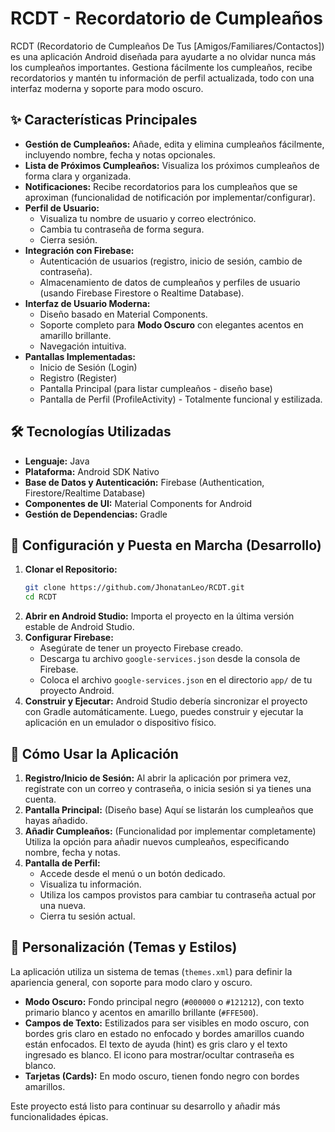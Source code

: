 # RCDT - Recordatorio de Cumpleaños

RCDT (Recordatorio de Cumpleaños De Tus [Amigos/Familiares/Contactos]) es una aplicación Android diseñada para ayudarte a no olvidar nunca más los cumpleaños importantes. Gestiona fácilmente los cumpleaños, recibe recordatorios y mantén tu información de perfil actualizada, todo con una interfaz moderna y soporte para modo oscuro.

## ✨ Características Principales

*   **Gestión de Cumpleaños:** Añade, edita y elimina cumpleaños fácilmente, incluyendo nombre, fecha y notas opcionales.
*   **Lista de Próximos Cumpleaños:** Visualiza los próximos cumpleaños de forma clara y organizada.
*   **Notificaciones:** Recibe recordatorios para los cumpleaños que se aproximan (funcionalidad de notificación por implementar/configurar).
*   **Perfil de Usuario:**
    *   Visualiza tu nombre de usuario y correo electrónico.
    *   Cambia tu contraseña de forma segura.
    *   Cierra sesión.
*   **Integración con Firebase:**
    *   Autenticación de usuarios (registro, inicio de sesión, cambio de contraseña).
    *   Almacenamiento de datos de cumpleaños y perfiles de usuario (usando Firebase Firestore o Realtime Database).
*   **Interfaz de Usuario Moderna:**
    *   Diseño basado en Material Components.
    *   Soporte completo para **Modo Oscuro** con elegantes acentos en amarillo brillante.
    *   Navegación intuitiva.
*   **Pantallas Implementadas:**
    *   Inicio de Sesión (Login)
    *   Registro (Register)
    *   Pantalla Principal (para listar cumpleaños - diseño base)
    *   Pantalla de Perfil (ProfileActivity) - Totalmente funcional y estilizada.

## 🛠️ Tecnologías Utilizadas

*   **Lenguaje:** Java
*   **Plataforma:** Android SDK Nativo
*   **Base de Datos y Autenticación:** Firebase (Authentication, Firestore/Realtime Database)
*   **Componentes de UI:** Material Components for Android
*   **Gestión de Dependencias:** Gradle

## 🚀 Configuración y Puesta en Marcha (Desarrollo)

1.  **Clonar el Repositorio:**
    ```bash
    git clone https://github.com/JhonatanLeo/RCDT.git
    cd RCDT
    ```
2.  **Abrir en Android Studio:** Importa el proyecto en la última versión estable de Android Studio.
3.  **Configurar Firebase:**
    *   Asegúrate de tener un proyecto Firebase creado.
    *   Descarga tu archivo `google-services.json` desde la consola de Firebase.
    *   Coloca el archivo `google-services.json` en el directorio `app/` de tu proyecto Android.
4.  **Construir y Ejecutar:** Android Studio debería sincronizar el proyecto con Gradle automáticamente. Luego, puedes construir y ejecutar la aplicación en un emulador o dispositivo físico.

## 📖 Cómo Usar la Aplicación

1.  **Registro/Inicio de Sesión:** Al abrir la aplicación por primera vez, regístrate con un correo y contraseña, o inicia sesión si ya tienes una cuenta.
2.  **Pantalla Principal:** (Diseño base) Aquí se listarán los cumpleaños que hayas añadido.
3.  **Añadir Cumpleaños:** (Funcionalidad por implementar completamente) Utiliza la opción para añadir nuevos cumpleaños, especificando nombre, fecha y notas.
4.  **Pantalla de Perfil:**
    *   Accede desde el menú o un botón dedicado.
    *   Visualiza tu información.
    *   Utiliza los campos provistos para cambiar tu contraseña actual por una nueva.
    *   Cierra tu sesión actual.

## 🎨 Personalización (Temas y Estilos)

La aplicación utiliza un sistema de temas (`themes.xml`) para definir la apariencia general, con soporte para modo claro y oscuro.
*   **Modo Oscuro:** Fondo principal negro (`#000000` o `#121212`), con texto primario blanco y acentos en amarillo brillante (`#FFE500`).
*   **Campos de Texto:** Estilizados para ser visibles en modo oscuro, con bordes gris claro en estado no enfocado y bordes amarillos cuando están enfocados. El texto de ayuda (hint) es gris claro y el texto ingresado es blanco. El icono para mostrar/ocultar contraseña es blanco.
*   **Tarjetas (Cards):** En modo oscuro, tienen fondo negro con bordes amarillos.

Este proyecto está listo para continuar su desarrollo y añadir más funcionalidades épicas.
